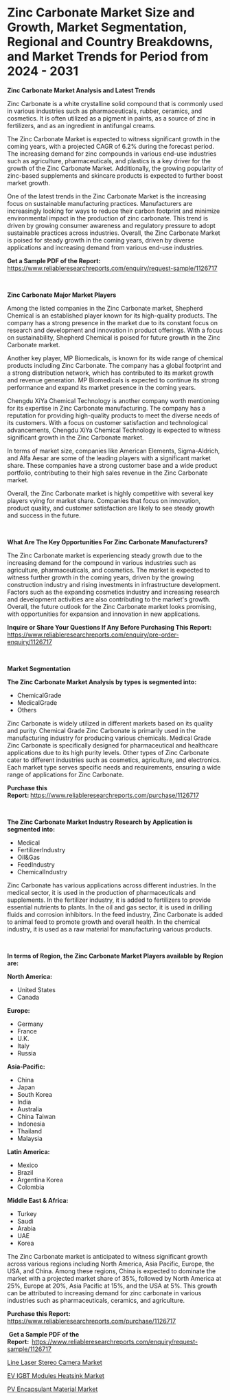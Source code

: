 <p><h1>Zinc Carbonate Market Size and Growth, Market Segmentation, Regional and Country Breakdowns, and Market Trends for Period from 2024 -  2031</h1></p><p><strong>Zinc Carbonate Market Analysis and Latest Trends</strong></p>
<p><p>Zinc Carbonate is a white crystalline solid compound that is commonly used in various industries such as pharmaceuticals, rubber, ceramics, and cosmetics. It is often utilized as a pigment in paints, as a source of zinc in fertilizers, and as an ingredient in antifungal creams.</p><p>The Zinc Carbonate Market is expected to witness significant growth in the coming years, with a projected CAGR of 6.2% during the forecast period. The increasing demand for zinc compounds in various end-use industries such as agriculture, pharmaceuticals, and plastics is a key driver for the growth of the Zinc Carbonate Market. Additionally, the growing popularity of zinc-based supplements and skincare products is expected to further boost market growth.</p><p>One of the latest trends in the Zinc Carbonate Market is the increasing focus on sustainable manufacturing practices. Manufacturers are increasingly looking for ways to reduce their carbon footprint and minimize environmental impact in the production of zinc carbonate. This trend is driven by growing consumer awareness and regulatory pressure to adopt sustainable practices across industries. Overall, the Zinc Carbonate Market is poised for steady growth in the coming years, driven by diverse applications and increasing demand from various end-use industries.</p></p>
<p><strong>Get a Sample PDF of the Report:&nbsp;</strong> <a href="https://www.reliableresearchreports.com/enquiry/request-sample/1126717">https://www.reliableresearchreports.com/enquiry/request-sample/1126717</a></p>
<p>&nbsp;</p>
<p><strong>Zinc Carbonate Major Market Players</strong></p>
<p><p>Among the listed companies in the Zinc Carbonate market, Shepherd Chemical is an established player known for its high-quality products. The company has a strong presence in the market due to its constant focus on research and development and innovation in product offerings. With a focus on sustainability, Shepherd Chemical is poised for future growth in the Zinc Carbonate market.</p><p>Another key player, MP Biomedicals, is known for its wide range of chemical products including Zinc Carbonate. The company has a global footprint and a strong distribution network, which has contributed to its market growth and revenue generation. MP Biomedicals is expected to continue its strong performance and expand its market presence in the coming years.</p><p>Chengdu XiYa Chemical Technology is another company worth mentioning for its expertise in Zinc Carbonate manufacturing. The company has a reputation for providing high-quality products to meet the diverse needs of its customers. With a focus on customer satisfaction and technological advancements, Chengdu XiYa Chemical Technology is expected to witness significant growth in the Zinc Carbonate market.</p><p>In terms of market size, companies like American Elements, Sigma-Aldrich, and Alfa Aesar are some of the leading players with a significant market share. These companies have a strong customer base and a wide product portfolio, contributing to their high sales revenue in the Zinc Carbonate market.</p><p>Overall, the Zinc Carbonate market is highly competitive with several key players vying for market share. Companies that focus on innovation, product quality, and customer satisfaction are likely to see steady growth and success in the future.</p></p>
<p>&nbsp;</p>
<p><strong>What Are The Key Opportunities For Zinc Carbonate Manufacturers?</strong></p>
<p><p>The Zinc Carbonate market is experiencing steady growth due to the increasing demand for the compound in various industries such as agriculture, pharmaceuticals, and cosmetics. The market is expected to witness further growth in the coming years, driven by the growing construction industry and rising investments in infrastructure development. Factors such as the expanding cosmetics industry and increasing research and development activities are also contributing to the market's growth. Overall, the future outlook for the Zinc Carbonate market looks promising, with opportunities for expansion and innovation in new applications.</p></p>
<p><strong>Inquire or Share Your Questions If Any Before Purchasing This Report:</strong> <a href="https://www.reliableresearchreports.com/enquiry/pre-order-enquiry/1126717">https://www.reliableresearchreports.com/enquiry/pre-order-enquiry/1126717</a></p>
<p>&nbsp;</p>
<p><strong>Market Segmentation</strong></p>
<p><strong>The Zinc Carbonate Market Analysis by types is segmented into:</strong></p>
<p><ul><li>ChemicalGrade</li><li>MedicalGrade</li><li>Others</li></ul></p>
<p><p>Zinc Carbonate is widely utilized in different markets based on its quality and purity. Chemical Grade Zinc Carbonate is primarily used in the manufacturing industry for producing various chemicals. Medical Grade Zinc Carbonate is specifically designed for pharmaceutical and healthcare applications due to its high purity levels. Other types of Zinc Carbonate cater to different industries such as cosmetics, agriculture, and electronics. Each market type serves specific needs and requirements, ensuring a wide range of applications for Zinc Carbonate.</p></p>
<p><strong>Purchase this Report:&nbsp;</strong><a href="https://www.reliableresearchreports.com/purchase/1126717">https://www.reliableresearchreports.com/purchase/1126717</a></p>
<p>&nbsp;</p>
<p><strong>The Zinc Carbonate Market Industry Research by Application is segmented into:</strong></p>
<p><ul><li>Medical</li><li>FertilizerIndustry</li><li>Oil&Gas</li><li>FeedIndustry</li><li>ChemicalIndustry</li></ul></p>
<p><p>Zinc Carbonate has various applications across different industries. In the medical sector, it is used in the production of pharmaceuticals and supplements. In the fertilizer industry, it is added to fertilizers to provide essential nutrients to plants. In the oil and gas sector, it is used in drilling fluids and corrosion inhibitors. In the feed industry, Zinc Carbonate is added to animal feed to promote growth and overall health. In the chemical industry, it is used as a raw material for manufacturing various products.</p></p>
<p>&nbsp;</p>
<p><strong>In terms of Region, the Zinc Carbonate Market Players available by Region are:</strong></p>
<p>
    <p> <strong> North America: </strong>
        <ul>
            <li>United States</li>
            <li>Canada</li>
        </ul>
        </p> 
    <p> <strong> Europe: </strong>
        <ul>
            <li>Germany</li>
            <li>France</li>
            <li>U.K.</li>
            <li>Italy</li>
            <li>Russia</li>
        </ul>
        </p> 
    <p> <strong> Asia-Pacific: </strong>
        <ul>
            <li>China</li>
            <li>Japan</li>
            <li>South Korea</li>
            <li>India</li>
            <li>Australia</li>
            <li>China Taiwan</li>
            <li>Indonesia</li>
            <li>Thailand</li>
            <li>Malaysia</li>
        </ul>
        </p> 
    <p> <strong> Latin America: </strong>
        <ul>
            <li>Mexico</li>
            <li>Brazil</li>
            <li>Argentina Korea</li>
            <li>Colombia</li>
        </ul>
        </p> 
    <p> <strong> Middle East & Africa: </strong>
        <ul>
            <li>Turkey</li>
            <li>Saudi</li>
            <li>Arabia</li>
            <li>UAE</li>
            <li>Korea</li>
        </ul>
    </p>
    </p>
<p><p>The Zinc Carbonate market is anticipated to witness significant growth across various regions including North America, Asia Pacific, Europe, the USA, and China. Among these regions, China is expected to dominate the market with a projected market share of 35%, followed by North America at 25%, Europe at 20%, Asia Pacific at 15%, and the USA at 5%. This growth can be attributed to increasing demand for zinc carbonate in various industries such as pharmaceuticals, ceramics, and agriculture.</p></p>
<p><strong>Purchase this Report: </strong><a href="https://www.reliableresearchreports.com/purchase/1126717">https://www.reliableresearchreports.com/purchase/1126717</a></p>
<p>&nbsp;<strong>Get a Sample PDF of the Report:&nbsp;&nbsp;</strong><a href="https://www.reliableresearchreports.com/enquiry/request-sample/1126717">https://www.reliableresearchreports.com/enquiry/request-sample/1126717</a></p>
<p><strong></strong></p>
<p><p><a href="https://view.publitas.com/reportprime-1/global-line-laser-stereo-camera-market-size-and-market-trends-insights-and-projections-from-2023-to-2030/">Line Laser Stereo Camera Market</a></p><p><a href="https://view.publitas.com/reportprime-1/ev-igbt-modules-heatsink-market-size-furnishes-valuable-information-encompassing-market-share-market-trends-and-projections-spanning-from-2023-to-2030/">EV IGBT Modules Heatsink Market</a></p><p><a href="https://view.publitas.com/reportprime-1/pv-encapsulant-material-market-provides-a-comprehensive-analysis-including-a-macro-overview-of-the-market-as-well-as-micro-details-such-as-market-size-and-competitive-landscape/">PV Encapsulant Material Market</a></p></p>
